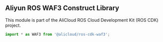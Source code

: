## Aliyun ROS WAF3 Construct Library

This module is part of the AliCloud ROS Cloud Development Kit (ROS CDK) project.

```python
import * as WAF3 from '@alicloud/ros-cdk-waf3';
```
